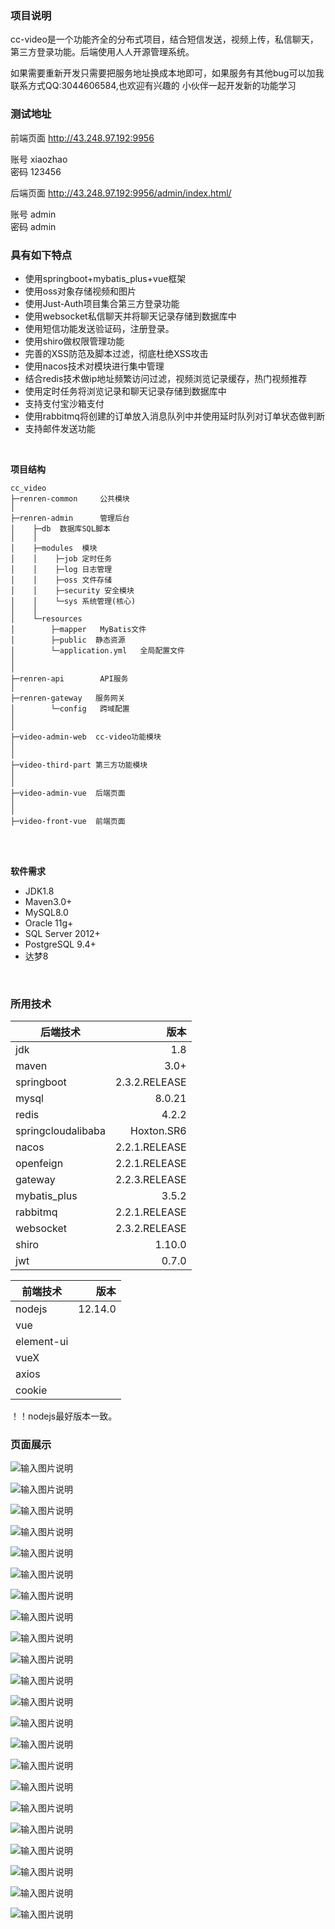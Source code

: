 ### 项目说明
cc-video是一个功能齐全的分布式项目，结合短信发送，视频上传，私信聊天，第三方登录功能。后端使用人人开源管理系统。

如果需要重新开发只需要把服务地址换成本地即可，如果服务有其他bug可以加我联系方式QQ:3044606584,也欢迎有兴趣的
小伙伴一起开发新的功能学习
<br>

### 测试地址
前端页面 http://43.248.97.192:9956 

账号 xiaozhao  
密码 123456

后端页面 http://43.248.97.192:9956/admin/index.html/

账号 admin  
密码 admin
### 具有如下特点
- 使用springboot+mybatis_plus+vue框架
- 使用oss对象存储视频和图片
- 使用Just-Auth项目集合第三方登录功能
- 使用websocket私信聊天并将聊天记录存储到数据库中
- 使用短信功能发送验证码，注册登录。
- 使用shiro做权限管理功能
- 完善的XSS防范及脚本过滤，彻底杜绝XSS攻击
- 使用nacos技术对模块进行集中管理
- 结合redis技术做ip地址频繁访问过滤，视频浏览记录缓存，热门视频推荐
- 使用定时任务将浏览记录和聊天记录存储到数据库中
- 支持支付宝沙箱支付
- 使用rabbitmq将创建的订单放入消息队列中并使用延时队列对订单状态做判断
- 支持邮件发送功能
  <br>
  

<br> 


**项目结构**
```
cc_video
├─renren-common     公共模块
│ 
├─renren-admin      管理后台
│    ├─db  数据库SQL脚本
│    │ 
│    ├─modules  模块
│    │    ├─job 定时任务
│    │    ├─log 日志管理
│    │    ├─oss 文件存储
│    │    ├─security 安全模块
│    │    └─sys 系统管理(核心)
│    │ 
│    └─resources 
│        ├─mapper   MyBatis文件
│        ├─public  静态资源
│        └─application.yml   全局配置文件
│       
│ 
├─renren-api        API服务
│       
├─renren-gateway   服务网关
│        └─config   跨域配置
│
│       
├─video-admin-web  cc-video功能模块
│
│ 
├─video-third-part 第三方功能模块
│
│ 
├─video-admin-vue  后端页面
│
│ 
├─video-front-vue  前端页面
```

<br>

<br>

**软件需求**
- JDK1.8
- Maven3.0+
- MySQL8.0
- Oracle 11g+
- SQL Server 2012+
- PostgreSQL 9.4+
- 达梦8
<br>

### 所用技术

| 后端技术     | 版本    |
| --------   | -----:  |
| jdk  | 1.8 |
| maven  | 3.0+ |
| springboot        | 2.3.2.RELEASE      |  
| mysql        | 8.0.21      |  
| redis        | 4.2.2      | 
| springcloudalibaba        | Hoxton.SR6      | 
| nacos        | 2.2.1.RELEASE      |
| openfeign        | 2.2.1.RELEASE       |  
| gateway        | 2.2.3.RELEASE    | 
| mybatis_plus        | 3.5.2     | 
| rabbitmq       | 2.2.1.RELEASE     | 
| websocket        | 2.3.2.RELEASE       |  
| shiro        | 1.10.0      |  
| jwt        | 0.7.0      |


| 前端技术     | 版本    |
| --------   | -----:  |
| nodejs        | 12.14.0      |  
| vue        |      |  
| element-ui        |       | 
| vueX        |       | 
| axios        |       |
| cookie        |       | 

！！nodejs最好版本一致。



### 页面展示

![输入图片说明](renren-admin/db/img/1.png)

![输入图片说明](renren-admin/db/img/2.png)

![输入图片说明](renren-admin/db/img/3.png)

![输入图片说明](renren-admin/db/img/4.png)

![输入图片说明](renren-admin/db/img/5.png)

![输入图片说明](renren-admin/db/img/6.png)

![输入图片说明](renren-admin/db/img/7.png)

![输入图片说明](renren-admin/db/img/8.png)

![输入图片说明](renren-admin/db/img/9.png)

![输入图片说明](renren-admin/db/img/10.png)

![输入图片说明](renren-admin/db/img/11.png)

![输入图片说明](renren-admin/db/img/12.png)

![输入图片说明](renren-admin/db/img/13.png)

![输入图片说明](renren-admin/db/img/14.png)

![输入图片说明](renren-admin/db/img/15.png)

![输入图片说明](renren-admin/db/img/16.png)

![输入图片说明](renren-admin/db/img/17.png)

![输入图片说明](renren-admin/db/img/18.png)

![输入图片说明](renren-admin/db/img/19.png)

![输入图片说明](renren-admin/db/img/20.png)

![输入图片说明](renren-admin/db/img/21.png)

![输入图片说明](renren-admin/db/img/22.png)






